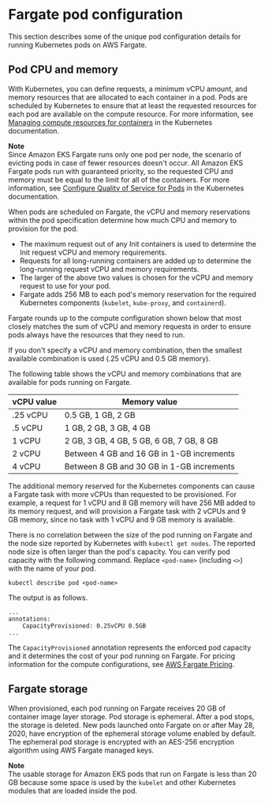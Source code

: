 # Fargate pod configuration<a name="fargate-pod-configuration"></a>

This section describes some of the unique pod configuration details for running Kubernetes pods on AWS Fargate\.

## Pod CPU and memory<a name="fargate-cpu-and-memory"></a>

With Kubernetes, you can define requests, a minimum vCPU amount, and memory resources that are allocated to each container in a pod\. Pods are scheduled by Kubernetes to ensure that at least the requested resources for each pod are available on the compute resource\. For more information, see [Managing compute resources for containers](https://kubernetes.io/docs/concepts/configuration/manage-compute-resources-container/) in the Kubernetes documentation\.

**Note**  
Since Amazon EKS Fargate runs only one pod per node, the scenario of evicting pods in case of fewer resources doesn't occur\. All Amazon EKS Fargate pods run with guaranteed priority, so the requested CPU and memory must be equal to the limit for all of the containers\. For more information, see [Configure Quality of Service for Pods](https://kubernetes.io/docs/tasks/configure-pod-container/quality-service-pod/) in the Kubernetes documentation\.

When pods are scheduled on Fargate, the vCPU and memory reservations within the pod specification determine how much CPU and memory to provision for the pod\.
+ The maximum request out of any Init containers is used to determine the Init request vCPU and memory requirements\.
+ Requests for all long\-running containers are added up to determine the long\-running request vCPU and memory requirements\.
+ The larger of the above two values is chosen for the vCPU and memory request to use for your pod\.
+ Fargate adds 256 MB to each pod's memory reservation for the required Kubernetes components \(`kubelet`, `kube-proxy`, and `containerd`\)\.

Fargate rounds up to the compute configuration shown below that most closely matches the sum of vCPU and memory requests in order to ensure pods always have the resources that they need to run\.

If you don't specify a vCPU and memory combination, then the smallest available combination is used \(\.25 vCPU and 0\.5 GB memory\)\.

The following table shows the vCPU and memory combinations that are available for pods running on Fargate\. 


|  vCPU value  |  Memory value  | 
| --- | --- | 
|  \.25 vCPU  |  0\.5 GB, 1 GB, 2 GB  | 
|  \.5 vCPU  |  1 GB, 2 GB, 3 GB, 4 GB  | 
|  1 vCPU  |  2 GB, 3 GB, 4 GB, 5 GB, 6 GB, 7 GB, 8 GB  | 
|  2 vCPU  |  Between 4 GB and 16 GB in 1\-GB increments  | 
|  4 vCPU  |  Between 8 GB and 30 GB in 1\-GB increments  | 

The additional memory reserved for the Kubernetes components can cause a Fargate task with more vCPUs than requested to be provisioned\. For example, a request for 1 vCPU and 8 GB memory will have 256 MB added to its memory request, and will provision a Fargate task with 2 vCPUs and 9 GB memory, since no task with 1 vCPU and 9 GB memory is available\.

There is no correlation between the size of the pod running on Fargate and the node size reported by Kubernetes with `kubectl get nodes`\. The reported node size is often larger than the pod's capacity\. You can verify pod capacity with the following command\. Replace `<pod-name>` \(including `<>`\) with the name of your pod\.

```
kubectl describe pod <pod-name>
```

The output is as follows\.

```
...
annotations:
    CapacityProvisioned: 0.25vCPU 0.5GB
...
```

The `CapacityProvisioned` annotation represents the enforced pod capacity and it determines the cost of your pod running on Fargate\. For pricing information for the compute configurations, see [AWS Fargate Pricing](http://aws.amazon.com/fargate/pricing/)\.

## Fargate storage<a name="fargate-storage"></a>

When provisioned, each pod running on Fargate receives 20 GB of container image layer storage\. Pod storage is ephemeral\. After a pod stops, the storage is deleted\. New pods launched onto Fargate on or after May 28, 2020, have encryption of the ephemeral storage volume enabled by default\. The ephemeral pod storage is encrypted with an AES\-256 encryption algorithm using AWS Fargate managed keys\.

**Note**  
The usable storage for Amazon EKS pods that run on Fargate is less than 20 GB because some space is used by the `kubelet` and other Kubernetes modules that are loaded inside the pod\.